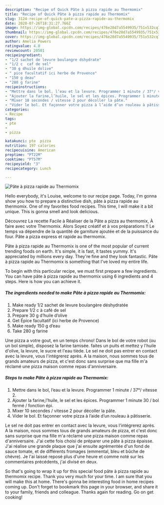 ```yaml
---
description: "Recipe of Quick Pâte à pizza rapide au Thermomix"
title: "Recipe of Quick Pâte à pizza rapide au Thermomix"
slug: 3124-recipe-of-quick-pate-a-pizza-rapide-au-thermomix
date: 2020-07-26T18:31:27.766Z
image: https://img-global.cpcdn.com/recipes/476e28d7a5549935/751x532cq70/pate-a-pizza-rapide-au-thermomix-photo-principale-de-la-recette.jpg
thumbnail: https://img-global.cpcdn.com/recipes/476e28d7a5549935/751x532cq70/pate-a-pizza-rapide-au-thermomix-photo-principale-de-la-recette.jpg
cover: https://img-global.cpcdn.com/recipes/476e28d7a5549935/751x532cq70/pate-a-pizza-rapide-au-thermomix-photo-principale-de-la-recette.jpg
author: Amelia Powers
ratingvalue: 4.8
reviewcount: 20501
recipeingredient:
- "1/2 sachet de levure boulangre dshydrate"
- "1/2 c  caf de sel"
- "30 g dhuile dolive"
- " pice facultatif ici herbe de Provence"
- "150 g deau"
- "280 g farine"
recipeinstructions:
- "Mettre dans le bol, l’eau et la levure. Programmer 1 minute / 37°/ vitesse 2."
- "Ajouter la farine,l’huile, le sel et les épices. Programmer 1 minute 30 / bol fermé / fonction épi."
- "Mixer 10 secondes / vitesse 2 pour décoller la pâte."
- "Vider le bol. Et façonner votre pizza à l’aide d’un rouleau à pâtisserie."
categories:
- Recipe
tags:
- pte
- 
- pizza

katakunci: pte  pizza 
nutrition: 197 calories
recipecuisine: American
preptime: "PT22M"
cooktime: "PT57M"
recipeyield: "3"
recipecategory: Lunch

---
```



![Pâte à pizza rapide au Thermomix](https://img-global.cpcdn.com/recipes/476e28d7a5549935/751x532cq70/pate-a-pizza-rapide-au-thermomix-photo-principale-de-la-recette.jpg)

Hello everybody, it's Louise, welcome to our recipe page. Today, I'm gonna show you how to prepare a distinctive dish, pâte à pizza rapide au thermomix. One of my favorites food recipes. This time, I will make it a bit unique. This is gonna smell and look delicious.

Découvrez La recette Facile à Réaliser de la Pâte a pizza au thermomix, À faire avec votre Thermomix. Alors Soyez créatif et à vos préparations !! Le temps va dépendre de la quantité de garniture ajoutée et de la puissance du four. Pâte a pizza express et rapide au thermomix.

Pâte à pizza rapide au Thermomix is one of the most popular of current trending foods on earth. It's simple, it is fast, it tastes yummy. It's appreciated by millions every day. They're fine and they look fantastic. Pâte à pizza rapide au Thermomix is something that I've loved my entire life.


To begin with this particular recipe, we must first prepare a few ingredients. You can have pâte à pizza rapide au thermomix using 6 ingredients and 4 steps. Here is how you can achieve it.

<!--inarticleads1-->

##### The ingredients needed to make Pâte à pizza rapide au Thermomix:

1. Make ready 1/2 sachet de levure boulangère déshydratée
1. Prepare 1/2 c à café de sel
1. Prepare 30 g d’huile d’olive
1. Get  Épice facultatif (ici herbe de Provence)
1. Make ready 150 g d’eau
1. Take 280 g farine


Une pizza a votre gout, en un temps chrono! Dans le bol de votre robot (ou un bol simple), disposez la farine tamisée. faites un puits et mettez y l&#39;huile d&#39;olive, la levure, le sucre et l&#39;eau tiède. Le sel ne doit pas entrer en contact avec la levure, vous l&#39;intégrerez après. A la maison, nous sommes tous de grands amateurs de pizza, et c&#39;est donc sans surprise que ma fille m&#39;a réclamé une pizza maison comme repas d&#39;anniversaire. 

<!--inarticleads2-->

##### Steps to make Pâte à pizza rapide au Thermomix:

1. Mettre dans le bol, l’eau et la levure. Programmer 1 minute / 37°/ vitesse 2.
1. Ajouter la farine,l’huile, le sel et les épices. Programmer 1 minute 30 / bol fermé / fonction épi.
1. Mixer 10 secondes / vitesse 2 pour décoller la pâte.
1. Vider le bol. Et façonner votre pizza à l’aide d’un rouleau à pâtisserie.


Le sel ne doit pas entrer en contact avec la levure, vous l&#39;intégrerez après. A la maison, nous sommes tous de grands amateurs de pizza, et c&#39;est donc sans surprise que ma fille m&#39;a réclamé une pizza maison comme repas d&#39;anniversaire. J&#39;ai cette fois choisi de préparer une pâte à pizza épaisse. J&#39;ai réalise une grande plaque que j&#39;ai ensuite agrémentée d&#39;un fond de sauce tomate, et de différents fromages (emmental, bleu et bûche de chèvre). Je l&#39;ai laissé reposé plus d&#39;une heure et comme noté sur les commentaires précédents, j&#39;ai divisé en deux. 

So that's going to wrap it up for this special food pâte à pizza rapide au thermomix recipe. Thank you very much for your time. I am sure that you will make this at home. There's gonna be interesting food in home recipes coming up. Don't forget to bookmark this page in your browser, and share it to your family, friends and colleague. Thanks again for reading. Go on get cooking!
